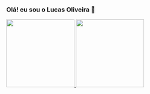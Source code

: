 ### Olá! eu sou o Lucas Oliveira 👋


<div>
  <a href="https://github.com/Lucasbxd">
  <img height="180em" src="https://github-readme-stats.vercel.app/api?username=lucasbxd&show_icons=true&theme=dracula&include_all_commits=true&count_private=true"/>
  <img height="180em" src="https://github-readme-stats.vercel.app/api/top-langs/?username=lucasbxd&layout=compact&langs_count=16&theme=dracula"/>
</div>

